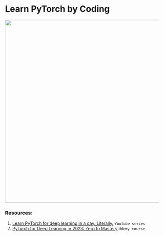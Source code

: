 # Learn PyTorch by Coding 

<img src="https://imgs.search.brave.com/pSue8woCrtQIzrEb0xbc0rBQ93zmD1evJGhogrvbqOI/rs:fit:1200:1125:1/g:ce/aHR0cHM6Ly9pLnBp/bmltZy5jb20vb3Jp/Z2luYWxzLzI5LzMw/LzY2LzI5MzA2NmI3/YmU5NTlkMjdhMWVh/MWY0MDliYzRlNGNl/LnBuZw" width=600>

### Resources:

1. [Learn PyTorch for deep learning in a day. Literally.](https://www.youtube.com/watch?v=Z_ikDlimN6A&t=83869s) `Youtube series`
2. [PyTorch for Deep Learning in 2023: Zero to Mastery](https://www.udemy.com/course/pytorch-for-deep-learning/) `Udemy course`

